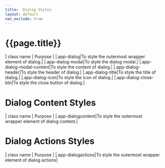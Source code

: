 ```yaml
---
title:  Dialog Styles
layout: default
nav_exclude: true
---
```

# {{page.title}}

| class name  | Purpose |
|.app-dialog|To style the outermost wrapper element of dialog.|
|.app-dialog-modal|To style the dialog modal.|
|.app-dialog-modal-content|To style the content of dialog.|
|.app-dialog-header|To style the header of dialog.|
|.app-dialog-title|To style the title of dialog.|
|.app-dialog-icon|To style the icon of dialog.|
|.app-dialog-close-btn|To style the close button of dialog.|

# Dialog Content Styles

| class name  | Purpose |
|.app-dialogcontent|To style the outermost wrapper element of dialog content.|

# Dialog Actions Styles

| class name  | Purpose |
|.app-dialogactions|To style the outermost wrapper element of dialog actions|
